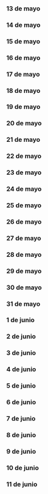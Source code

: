 
### 13 de mayo

### 14 de mayo

### 15 de mayo

### 16 de mayo

### 17 de mayo

### 18 de mayo

### 19 de mayo

### 20 de mayo

### 21 de mayo

### 22 de mayo

### 23 de mayo

### 24 de mayo

### 25 de mayo

### 26 de mayo

### 27 de mayo

### 28 de mayo

### 29 de mayo

### 30 de mayo

### 31 de mayo

### 1 de junio

### 2 de junio

### 3 de junio

### 4 de junio

### 5 de junio

### 6 de junio

### 7 de junio

### 8 de junio

### 9 de junio

### 10 de junio

### 11 de junio


